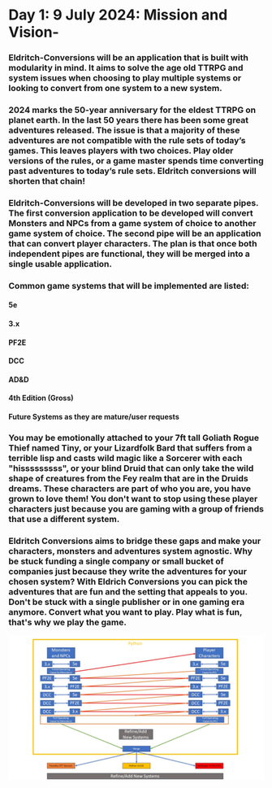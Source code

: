 # Day 1: 9 July 2024: Mission and Vision- 

### Eldritch-Conversions will be an application that is built with modularity in mind. It aims to solve the age old TTRPG and system issues when choosing to play multiple systems or looking to convert from one system to a new system. 

### 2024 marks the 50-year anniversary for the eldest TTRPG on planet earth. In the last 50 years there has been some great adventures released. The issue is that a majority of these adventures are not compatible with the rule sets of today’s games. This leaves players with two choices. Play older versions of the rules, or a game master spends time converting past adventures to today’s rule sets. Eldritch conversions will shorten that chain!

### Eldritch-Conversions will be developed in two separate pipes. The first conversion application to be developed will convert Monsters and NPCs from a game system of choice to another game system of choice. The second pipe will be an application that can convert player characters. The plan is that once both independent pipes are functional, they will be merged into a single usable application.
 
### Common game systems that will be implemented are listed:

  #### 5e
  #### 3.x
  #### PF2E
  #### DCC
  #### AD&D
  #### 4th Edition (Gross)
  #### Future Systems as they are mature/user requests
  
### You may be emotionally attached to your 7ft tall Goliath Rogue Thief named Tiny, or your Lizardfolk Bard that suffers from a terrible lisp and casts wild magic like a Sorcerer with each "hisssssssss", or your blind Druid that can only take the wild shape of creatures from the Fey realm that are in the Druids dreams. These characters are part of who you are, you have grown to love them! You don't want to stop using these player characters just because you are gaming with a group of friends that use a different system.

### Eldritch Conversions aims to bridge these gaps and make your characters, monsters and adventures system agnostic. Why be stuck funding a single company or small bucket of companies just because they write the adventures for your chosen system? With Eldrich Conversions you can pick the adventures that are fun and the setting that appeals to you. Don't be stuck with a single publisher or in one gaming era anymore. Convert what you want to play. Play what is fun, that's why we play the game.  

![alt text](https://github.com/DonkeeJTAC/Eldritch-Conversions/blob/main/Roadmap.jpg)
